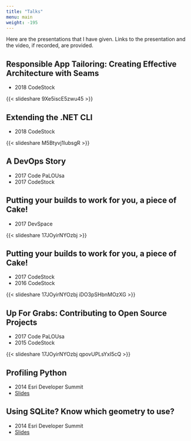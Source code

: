 ```yaml
---
title: "Talks"
menu: main
weight: -195
---
```


Here are the presentations that I have given. Links to the presentation and the video, if recorded, are provided.

## Responsible App Tailoring: Creating Effective Architecture with Seams

* 2018 CodeStock

{{< slideshare 9Xe5iscE5zwu45 >}}

## Extending the .NET CLI

* 2018 CodeStock

{{< slideshare M5Btyvj1lubsgR >}}

## A DevOps Story

* 2017 Code PaLOUsa
* 2017 CodeStock

## Putting your builds to work for you, a piece of Cake!

* 2017 DevSpace

{{< slideshare 17JOyirNYOzbj >}}

## Putting your builds to work for you, a piece of Cake!

* 2017 CodeStock
* 2016 CodeStock

{{< slideshare 17JOyirNYOzbj iDO3pSHbnMOzXG >}}

## Up For Grabs: Contributing to Open Source Projects

* 2017 Code PaLOUsa
* 2015 CodeStock

{{< slideshare 17JOyirNYOzbj qpovUPLsYxI5cQ >}}

## Profiling Python

* 2014 Esri Developer Summit
* [Slides](https://github.com/phillipsj/py-profilig-presentation-2014)

## Using SQLite? Know which geometry to use?

* 2014 Esri Developer Summit
* [Slides](https://github.com/phillipsj/sqlite-presentation-2014)

